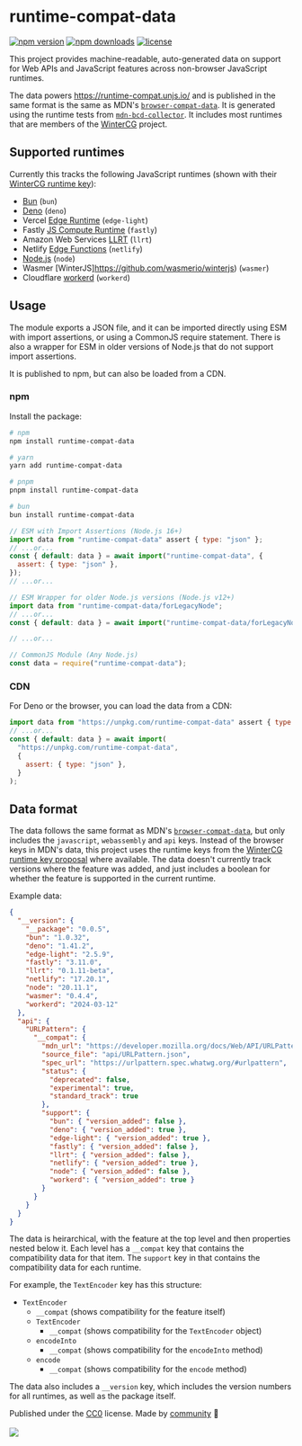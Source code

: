 # runtime-compat-data

<!-- automd:badges color=yellow license -->

[![npm version](https://flat.badgen.net/npm/v/runtime-compat-data?color=yellow)](https://npmjs.com/package/runtime-compat-data)
[![npm downloads](https://flat.badgen.net/npm/dm/runtime-compat-data?color=yellow)](https://npmjs.com/package/runtime-compat-data)
[![license](https://flat.badgen.net/github/license/unjs/runtime-compat?color=yellow)](https://github.com/unjs/runtime-compat/blob/main/LICENSE)

<!-- /automd -->
<!-- [![bundle][bundle-src]][bundle-href] -->
<!-- [![Codecov][codecov-src]][codecov-href] -->

This project provides machine-readable, auto-generated data on support for Web APIs and JavaScript features across non-browser JavaScript runtimes.

The data powers https://runtime-compat.unjs.io/ and is published in the same format is the same as MDN's [`browser-compat-data`](https://github.com/mdn/browser-compat-data/). It is generated using the runtime tests from [`mdn-bcd-collector`](https://github.com/openwebdocs/mdn-bcd-collector/). It includes most runtimes that are members of the [WinterCG](https://wintercg.org/) project.

## Supported runtimes

Currently this tracks the following JavaScript runtimes (shown with their [WinterCG runtime key](https://runtime-keys.proposal.wintercg.org/)):

- [Bun](https://bun.sh/) (`bun`)
- [Deno](https://deno.land/) (`deno`)
- Vercel [Edge Runtime](https://edge-runtime.vercel.app/) (`edge-light`)
- Fastly [JS Compute Runtime](https://github.com/fastly/js-compute-runtime) (`fastly`)
- Amazon Web Services [LLRT](https://github.com/awslabs/llrt) (`llrt`)
- Netlify [Edge Functions](https://docs.netlify.com/edge-functions/overview/) (`netlify`)
- [Node.js](https://nodejs.org/) (`node`)
- Wasmer [WinterJS]https://github.com/wasmerio/winterjs) (`wasmer`)
- Cloudflare [workerd](https://github.com/cloudflare/workerd) (`workerd`)

## Usage

The module exports a JSON file, and it can be imported directly using ESM with import assertions, or using a CommonJS require statement. There is also a wrapper for ESM in older versions of Node.js that do not support import assertions.

It is published to npm, but can also be loaded from a CDN.

### npm

Install the package:

```sh
# npm
npm install runtime-compat-data

# yarn
yarn add runtime-compat-data

# pnpm
pnpm install runtime-compat-data

# bun
bun install runtime-compat-data
```

```js
// ESM with Import Assertions (Node.js 16+)
import data from "runtime-compat-data" assert { type: "json" };
// ...or...
const { default: data } = await import("runtime-compat-data", {
  assert: { type: "json" },
});
// ...or...

// ESM Wrapper for older Node.js versions (Node.js v12+)
import data from "runtime-compat-data/forLegacyNode";
// ...or...
const { default: data } = await import("runtime-compat-data/forLegacyNode");

// ...or...

// CommonJS Module (Any Node.js)
const data = require("runtime-compat-data");
```

### CDN

For Deno or the browser, you can load the data from a CDN:

```js
import data from "https://unpkg.com/runtime-compat-data" assert { type: "json" };
// ...or...
const { default: data } = await import(
  "https://unpkg.com/runtime-compat-data",
  {
    assert: { type: "json" },
  }
);
```

## Data format

The data follows the same format as MDN's [`browser-compat-data`](https://github.com/mdn/browser-compat-data), but only includes the `javascript`, `webassembly` and `api` keys. Instead of the browser keys in MDN's data, this project uses the runtime keys from the [WinterCG runtime key proposal](https://runtime-keys.proposal.wintercg.org/) where available. The data doesn't currently track versions where the feature was added, and just includes a boolean for whether the feature is supported in the current runtime.

Example data:

```json
{
  "__version": {
    "__package": "0.0.5",
    "bun": "1.0.32",
    "deno": "1.41.2",
    "edge-light": "2.5.9",
    "fastly": "3.11.0",
    "llrt": "0.1.11-beta",
    "netlify": "17.20.1",
    "node": "20.11.1",
    "wasmer": "0.4.4",
    "workerd": "2024-03-12"
  },
  "api": {
    "URLPattern": {
      "__compat": {
        "mdn_url": "https://developer.mozilla.org/docs/Web/API/URLPattern",
        "source_file": "api/URLPattern.json",
        "spec_url": "https://urlpattern.spec.whatwg.org/#urlpattern",
        "status": {
          "deprecated": false,
          "experimental": true,
          "standard_track": true
        },
        "support": {
          "bun": { "version_added": false },
          "deno": { "version_added": true },
          "edge-light": { "version_added": true },
          "fastly": { "version_added": false },
          "llrt": { "version_added": false },
          "netlify": { "version_added": true },
          "node": { "version_added": false },
          "workerd": { "version_added": true }
        }
      }
    }
  }
}
```

The data is heirarchical, with the feature at the top level and then properties nested below it. Each level has a `__compat` key that contains the compatibility data for that item. The `support` key in that contains the compatibility data for each runtime.

For example, the `TextEncoder` key has this structure:

- `TextEncoder`
  - `__compat` (shows compatibility for the feature itself)
  - `TextEncoder`
    - `__compat` (shows compatibility for the `TextEncoder` object)
  - `encodeInto`
    - `__compat` (shows compatibility for the `encodeInto` method)
  - `encode`
    - `__compat` (shows compatibility for the `encode` method)

The data also includes a `__version` key, which includes the version numbers for all runtimes, as well as the package itself.

<!-- automd:contributors license=CC0 -->

Published under the [CC0](https://github.com/unjs/runtime-compat/blob/main/LICENSE) license.
Made by [community](https://github.com/unjs/runtime-compat/graphs/contributors) 💛
<br><br>
<a href="https://github.com/unjs/runtime-compat/graphs/contributors">
<img src="https://contrib.rocks/image?repo=unjs/runtime-compat" />
</a>

<!-- /automd -->
